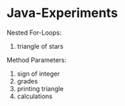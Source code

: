 # Java-Experiments

Nested For-Loops:
  1) triangle of stars

Method Parameters:
  1) sign of integer
  2) grades
  3) printing triangle
  4) calculations
